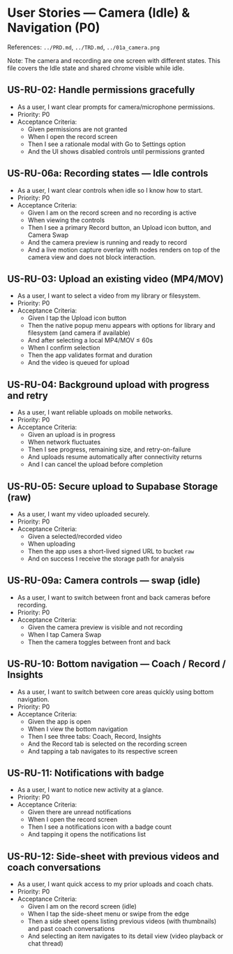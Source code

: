 # User Stories — Camera (Idle) & Navigation (P0)

References: `../PRD.md`, `../TRD.md`, `../01a_camera.png`

Note: The camera and recording are one screen with different states. This file covers the Idle state and shared chrome visible while idle.

## US-RU-02: Handle permissions gracefully
- As a user, I want clear prompts for camera/microphone permissions.
- Priority: P0
- Acceptance Criteria:
  - Given permissions are not granted
  - When I open the record screen
  - Then I see a rationale modal with Go to Settings option
  - And the UI shows disabled controls until permissions granted

## US-RU-06a: Recording states — Idle controls
- As a user, I want clear controls when idle so I know how to start.
- Priority: P0
- Acceptance Criteria:
  - Given I am on the record screen and no recording is active
  - When viewing the controls
  - Then I see a primary Record button, an Upload icon button, and Camera Swap
  - And the camera preview is running and ready to record
  - And a live motion capture overlay with nodes renders on top of the camera view and does not block interaction.

## US-RU-03: Upload an existing video (MP4/MOV)
- As a user, I want to select a video from my library or filesystem.
- Priority: P0
- Acceptance Criteria:
  - Given I tap the Upload icon button
  - Then the native popup menu appears with options for library and filesystem (and camera if available)
  - And after selecting a local MP4/MOV ≤ 60s
  - When I confirm selection
  - Then the app validates format and duration
  - And the video is queued for upload

## US-RU-04: Background upload with progress and retry
- As a user, I want reliable uploads on mobile networks.
- Priority: P0
- Acceptance Criteria:
  - Given an upload is in progress
  - When network fluctuates
  - Then I see progress, remaining size, and retry-on-failure
  - And uploads resume automatically after connectivity returns
  - And I can cancel the upload before completion

## US-RU-05: Secure upload to Supabase Storage (raw)
- As a user, I want my video uploaded securely.
- Priority: P0
- Acceptance Criteria:
  - Given a selected/recorded video
  - When uploading
  - Then the app uses a short-lived signed URL to bucket `raw`
  - And on success I receive the storage path for analysis

## US-RU-09a: Camera controls — swap (idle)
- As a user, I want to switch between front and back cameras before recording.
- Priority: P0
- Acceptance Criteria:
  - Given the camera preview is visible and not recording
  - When I tap Camera Swap
  - Then the camera toggles between front and back

## US-RU-10: Bottom navigation — Coach / Record / Insights
- As a user, I want to switch between core areas quickly using bottom navigation.
- Priority: P0
- Acceptance Criteria:
  - Given the app is open
  - When I view the bottom navigation
  - Then I see three tabs: Coach, Record, Insights
  - And the Record tab is selected on the recording screen
  - And tapping a tab navigates to its respective screen

## US-RU-11: Notifications with badge
- As a user, I want to notice new activity at a glance.
- Priority: P0
- Acceptance Criteria:
  - Given there are unread notifications
  - When I open the record screen
  - Then I see a notifications icon with a badge count
  - And tapping it opens the notifications list

## US-RU-12: Side-sheet with previous videos and coach conversations
- As a user, I want quick access to my prior uploads and coach chats.
- Priority: P0
- Acceptance Criteria:
  - Given I am on the record screen (idle)
  - When I tap the side-sheet menu or swipe from the edge
  - Then a side sheet opens listing previous videos (with thumbnails) and past coach conversations
  - And selecting an item navigates to its detail view (video playback or chat thread)


